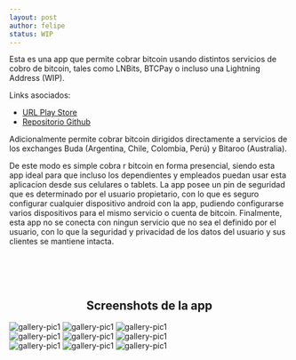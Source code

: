 ```yaml
---
layout: post
author: felipe
status: WIP
---
```


<p>Esta es una app que permite cobrar bitcoin usando distintos servicios de cobro de bitcoin, tales como LNBits, BTCPay o incluso una Lightning Address (WIP). </p>

<p>Links asociados: </p>
<ul>
<li><a href="https://play.google.com/store/apps/details?id=cl.icripto.icriptopos" target="_blank">URL Play Store</a></li>
<li><a href="https://github.com/felipebrunet/icriptopos" target="_blank">Repositorio Github</a></li>
</ul>
<p>Adicionalmente permite cobrar bitcoin dirigidos directamente a servicios de los exchanges Buda (Argentina, Chile, Colombia, Perú) y Bitaroo (Australia).</p>

<p>De este modo es simple cobra r bitcoin en forma presencial, siendo esta app ideal para que incluso los dependientes y empleados puedan usar esta aplicacion desde sus celulares o tablets.
La app posee un pin de seguridad que es determinado por el usuario propietario, con lo que es seguro configurar cualquier dispositivo android con la app, pudiendo configurarse varios dispositivos para el mismo servicio o cuenta de bitcoin.
Finalmente, esta app no se conecta con ningun servicio que no sea el definido por el usuario, con lo que la seguridad y privacidad de los datos del usuario y sus clientes se mantiene intacta. </p>

<br><br><br>
<h2 style="display: flex; justify-content: center;">Screenshots de la app</h2>
<div class="gallery">
    <img src="/assets/images/icripto_main.jpg" alt="gallery-pic1">
    <img src="/assets/images/icripto_btcpay.jpg" alt="gallery-pic1">
    <img src="/assets/images/icripto_buda_qr.jpg" alt="gallery-pic1">
</div>
<div class="gallery">
    <img src="/assets/images/icripto_buda_setup.jpg" alt="gallery-pic1">
    <img src="/assets/images/icripto_pin_creation.jpg" alt="gallery-pic1">
    <img src="/assets/images/icripto_pin_typing.jpg" alt="gallery-pic1">
</div>
<div class="gallery">
    <img src="/assets/images/icripto_btcpay_setup.jpg" alt="gallery-pic1">
    <img src="/assets/images/icripto_lnbits_setup.jpg" alt="gallery-pic1">
    <img src="/assets/images/icripto_tips.jpg" alt="gallery-pic1">
</div> 